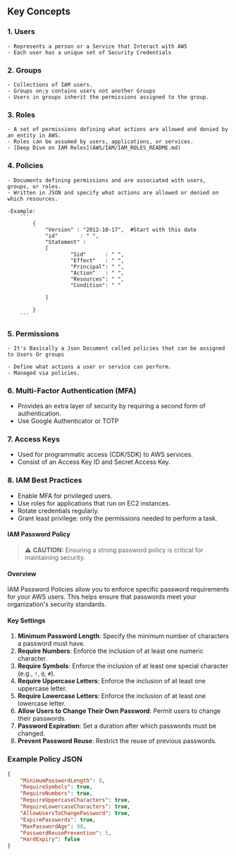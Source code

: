 
## Key Concepts

### 1. **Users**
    - Represents a person or a Service that Interact with AWS
    - Each user has a unique set of Security Credentials 


### 2. **Groups**
    - Collections of IAM users.
    - Groups on;y contains users not another Groups
    - Users in groups inherit the permissions assigned to the group.

### 3. **Roles**
    - A set of permissions defining what actions are allowed and denied by an entity in AWS.
    - Roles can be assumed by users, applications, or services.
    - [Deep Dive on IAM Roles](AWS/IAM/IAM_ROLES_README.md)

### 4. **Policies**
    - Documents defining permissions and are associated with users, groups, or roles.
    - Written in JSON and specify what actions are allowed or denied on which resources.

    -Example:
        ```
            {
                "Version" : "2012-10-17",  #Start with this date  
                "id"       : " ",
                "Statement" :  
                [
                        "Sid"      : " ",
                        "Effect"   : " ",
                        "Principal": " ",
                        "Action"   : " ",
                        "Resources": " ",
                        "Condition": " "

                ]

            }
        ```

### 5. **Permissions**
    - It's Basically a Json Document called policies that can be assigned to Users Or groups
        
    - Define what actions a user or service can perform.
    - Managed via policies.

### 6. **Multi-Factor Authentication (MFA)**
   - Provides an extra layer of security by requiring a second form of authentication.
   - Use Google Authenticator or TOTP

### 7. **Access Keys**
   - Used for programmatic access (CDK/SDK) to AWS services.
   - Consist of an Access Key ID and Secret Access Key.

### 8. **IAM Best Practices**
   - Enable MFA for privileged users.
   - Use roles for applications that run on EC2 instances.
   - Rotate credentials regularly.
   - Grant least privilege: only the permissions needed to perform a task.

#### IAM Password Policy

> ⚠️ **CAUTION:** Ensuring a strong password policy is critical for maintaining security.

#### Overview
IAM Password Policies allow you to enforce specific password requirements for your AWS users. This helps ensure that passwords meet your organization's security standards.

#### Key Settings

1. **Minimum Password Length**: Specify the minimum number of characters a password must have.
2. **Require Numbers**: Enforce the inclusion of at least one numeric character.
3. **Require Symbols**: Enforce the inclusion of at least one special character (e.g., `!`, `@`, `#`).
4. **Require Uppercase Letters**: Enforce the inclusion of at least one uppercase letter.
5. **Require Lowercase Letters**: Enforce the inclusion of at least one lowercase letter.
6. **Allow Users to Change Their Own Password**: Permit users to change their passwords.
7. **Password Expiration**: Set a duration after which passwords must be changed.
8. **Prevent Password Reuse**: Restrict the reuse of previous passwords.

### Example Policy JSON

```json
{
    "MinimumPasswordLength": 8,
    "RequireSymbols": true,
    "RequireNumbers": true,
    "RequireUppercaseCharacters": true,
    "RequireLowercaseCharacters": true,
    "AllowUsersToChangePassword": true,
    "ExpirePasswords": true,
    "MaxPasswordAge": 90,
    "PasswordReusePrevention": 5,
    "HardExpiry": false
}
```
